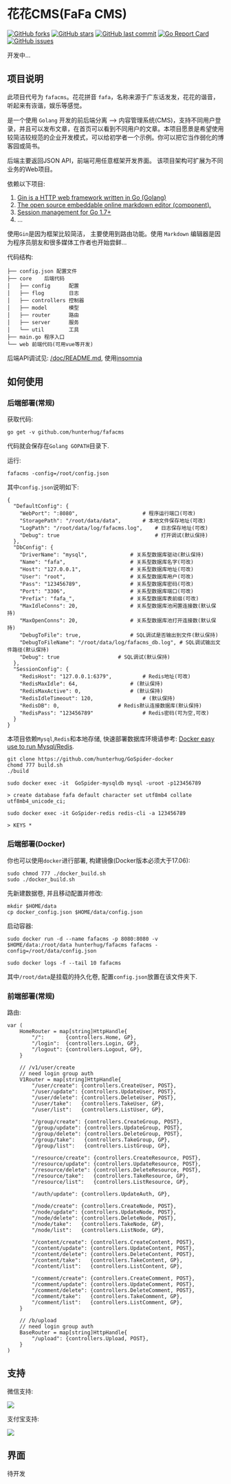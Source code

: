 # 花花CMS(FaFa CMS)

[![GitHub forks](https://img.shields.io/github/forks/hunterhug/fafacms.svg?style=social&label=Forks)](https://github.com/hunterhug/fafacms/network)
[![GitHub stars](https://img.shields.io/github/stars/hunterhug/fafacms.svg?style=social&label=Stars)](https://github.com/hunterhug/fafacms/stargazers)
[![GitHub last commit](https://img.shields.io/github/last-commit/hunterhug/fafacms.svg)](https://github.com/hunterhug/fafacms)
[![Go Report Card](https://goreportcard.com/badge/github.com/hunterhug/fafacms)](https://goreportcard.com/report/github.com/hunterhug/fafacms)
[![GitHub issues](https://img.shields.io/github/issues/hunterhug/fafacms.svg)](https://github.com/hunterhug/fafacms/issues)

开发中...

## 项目说明

此项目代号为 `fafacms`。花花拼音 `fafa`，名称来源于广东话发发，花花的谐音，听起来有诙谐，娱乐等感觉。

是一个使用 `Golang` 开发的前后端分离 --> 内容管理系统(CMS)，支持不同用户登录，并且可以发布文章，在首页可以看到不同用户的文章。本项目愿景是希望使用较简洁较规范的企业开发模式，可以给初学者一个示例。你可以把它当作弱化的博客园或简书。

后端主要返回JSON API，前端可用任意框架开发界面。 该项目架构可扩展为不同业务的Web项目。

依赖以下项目:

1. [Gin is a HTTP web framework written in Go (Golang)](https://github.com/gin-gonic/gin)
2. [The open source embeddable online markdown editor (component).](https://github.com/pandao/editor.md)
3. [Session management for Go 1.7+](https://github.com/alexedwards/scs)
4. ...

使用`Gin`是因为框架比较简洁， 主要使用到路由功能。使用 `Markdown` 编辑器是因为程序员朋友和很多媒体工作者也开始尝鲜...

代码结构:

```
├── config.json 配置文件
├── core    后端代码
│   ├── config      配置
│   ├── flog        日志
│   ├── controllers 控制器
│   ├── model       模型
│   ├── router      路由
│   ├── server      服务
│   └── util        工具
├── main.go 程序入口
└── web 前端代码(可用vue等开发)
```

后端API调试见: [/doc/README.md](/doc/README.md), 使用[insomnia](https://insomnia.rest/)

## 如何使用

### 后端部署(常规)

获取代码:

```
go get -v github.com/hunterhug/fafacms
```

代码就会保存在`Golang GOPATH`目录下.

运行:

```
fafacms -config=/root/config.json
```

其中`config.json`说明如下:

```
{
  "DefaultConfig": {
    "WebPort": ":8080", 				    # 程序运行端口(可改)
    "StoragePath": "/root/data/data",  		# 本地文件保存地址(可改)
    "LogPath": "/root/data/log/fafacms.log", 	# 日志保存地址(可改)
    "Debug": true   					        # 打开调试(默认保持)
  },
  "DbConfig": {
    "DriverName": "mysql",  			# 关系型数据库驱动(默认保持)
    "Name": "fafa", 					# 关系型数据库名字(可改)
    "Host": "127.0.0.1", 				# 关系型数据库地址(可改)
    "User": "root", 					# 关系型数据库用户(可改)
    "Pass": "123456789", 				# 关系型数据库密码(可改)
    "Port": "3306", 					# 关系型数据库端口(可改)
    "Prefix": "fafa_", 					# 关系型数据库表前缀(可改)
    "MaxIdleConns": 20, 				# 关系型数据库池闲置连接数(默认保持)
    "MaxOpenConns": 20, 				# 关系型数据库池打开连接数(默认保持)
    "DebugToFile": true, 				# SQL调试是否输出到文件(默认保持)
    "DebugToFileName": "/root/data/log/fafacms_db.log", # SQL调试输出文件路径(默认保持)
    "Debug": true 					# SQL调试(默认保持)
  },
  "SessionConfig": {
    "RedisHost": "127.0.0.1:6379", 			# Redis地址(可改)
    "RedisMaxIdle": 64, 				# (默认保持)
    "RedisMaxActive": 0, 				# (默认保持)
    "RedisIdleTimeout": 120, 				# (默认保持)
    "RedisDB": 0, 					# Redis默认连接数据库(默认保持)
    "RedisPass": "123456789"   				# Redis密码(可为空,可改)
  }
}
```

本项目依赖`Mysql`,`Redis`和本地存储, 快速部署数据库环境请参考: [Docker easy use to run  Mysql/Redis](https://github.com/hunterhug/GoSpider-docker).

```
git clone https://github.com/hunterhug/GoSpider-docker
chomd 777 build.sh
./build

sudo docker exec -it  GoSpider-mysqldb mysql -uroot -p123456789

> create database fafa default character set utf8mb4 collate utf8mb4_unicode_ci;

sudo docker exec -it GoSpider-redis redis-cli -a 123456789

> KEYS *
```

### 后端部署(Docker)

你也可以使用`docker`进行部署, 构建镜像(Docker版本必须大于17.06):

```
sudo chmod 777 ./docker_build.sh
sudo ./docker_build.sh
````

先新建数据卷, 并且移动配置并修改:

```
mkdir $HOME/data
cp docker_config.json $HOME/data/config.json
```

启动容器:

```
sudo docker run -d --name fafacms -p 8080:8080 -v $HOME/data:/root/data hunterhug/fafacms fafacms -config=/root/data/config.json

sudo docker logs -f --tail 10 fafacms
```

其中`/root/data`是挂载的持久化卷, 配置`config.json`放置在该文件夹下.

### 前端部署(常规)

路由:

```
var (
	HomeRouter = map[string]HttpHandle{
		"/":       {controllers.Home, GP},
		"/login":  {controllers.Login, GP},
		"/logout": {controllers.Logout, GP},
	}

	// /v1/user/create
	// need login group auth
	V1Router = map[string]HttpHandle{
		"/user/create": {controllers.CreateUser, POST},
		"/user/update": {controllers.UpdateUser, POST},
		"/user/delete": {controllers.DeleteUser, POST},
		"/user/take":   {controllers.TakeUser, GP},
		"/user/list":   {controllers.ListUser, GP},

		"/group/create": {controllers.CreateGroup, POST},
		"/group/update": {controllers.UpdateGroup, POST},
		"/group/delete": {controllers.DeleteGroup, POST},
		"/group/take":   {controllers.TakeGroup, GP},
		"/group/list":   {controllers.ListGroup, GP},

		"/resource/create": {controllers.CreateResource, POST},
		"/resource/update": {controllers.UpdateResource, POST},
		"/resource/delete": {controllers.DeleteResource, POST},
		"/resource/take":   {controllers.TakeResource, GP},
		"/resource/list":   {controllers.ListResource, GP},

		"/auth/update": {controllers.UpdateAuth, GP},

		"/node/create": {controllers.CreateNode, POST},
		"/node/update": {controllers.UpdateNode, POST},
		"/node/delete": {controllers.DeleteNode, POST},
		"/node/take":   {controllers.TakeNode, GP},
		"/node/list":   {controllers.ListNode, GP},

		"/content/create": {controllers.CreateContent, POST},
		"/content/update": {controllers.UpdateContent, POST},
		"/content/delete": {controllers.DeleteContent, POST},
		"/content/take":   {controllers.TakeContent, GP},
		"/content/list":   {controllers.ListContent, GP},

		"/comment/create": {controllers.CreateComment, POST},
		"/comment/update": {controllers.UpdateComment, POST},
		"/comment/delete": {controllers.DeleteComment, POST},
		"/comment/take":   {controllers.TakeComment, GP},
		"/comment/list":   {controllers.ListComment, GP},
	}

	// /b/upload
	// need login group auth
	BaseRouter = map[string]HttpHandle{
		"/upload": {controllers.Upload, POST},
	}
)
```

## 支持

微信支持:

![](/support/weixin.jpg)

支付宝支持:

![](/support/alipay.png)


## 界面

待开发

